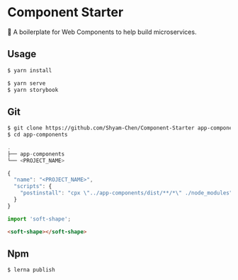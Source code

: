 # Component Starter

:carousel_horse: A boilerplate for Web Components to help build microservices.

## Usage

```sh
$ yarn install

$ yarn serve
$ yarn storybook
```

## Git

```sh
$ git clone https://github.com/Shyam-Chen/Component-Starter app-components
$ cd app-components
```

```ts
.
├── app-components
└── <PROJECT_NAME>
```

```js
{
  "name": "<PROJECT_NAME>",
  "scripts": {
    "postinstall": "cpx \"../app-components/dist/**/*\" ./node_modules"
  }
}
```

```js
import 'soft-shape';
```

```html
<soft-shape></soft-shape>
```

## Npm

```sh
$ lerna publish
```
